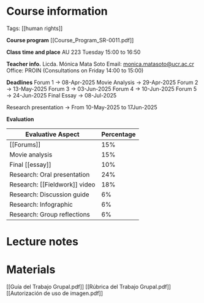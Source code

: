 # Course information
Tags: [[human rights]]

**Course program**
[[Course_Program_SR-0011.pdf]] 

**Class time and place**
AU 223
Tuesday 15:00 to 16:50

**Teacher info.**
Licda. Mónica Mata Soto
Email: monica.matasoto@ucr.ac.cr
Office: PROIN (Consultations on Friday 14:00 to 15:00)

**Deadlines**
Forum 1 -> 08-Apr-2025
Movie Analysis -> 29-Apr-2025
Forum 2 -> 13-May-2025
Forum 3 -> 03-Jun-2025
Forum 4 -> 10-Jun-2025
Forum 5 -> 24-Jun-2025
Final Essay -> 08-Jul-2025

Research presentation -> From 10-May-2025 to 17Jun-2025

**Evaluation**

| Evaluative Aspect             | Percentage |
| ----------------------------- | ---------- |
| [[Forums]]                    | 15%        |
| Movie analysis                | 15%        |
| Final [[essay]]               | 10%        |
| Research: Oral presentation   | 24%        |
| Research: [[Fieldwork]] video | 18%        |
| Research: Discussion guide    | 6%         |
| Research: Infographic         | 6%         |
| Research: Group reflections   | 6%         |

# Lecture notes

# Materials
[[Guía del Trabajo Grupal.pdf]]
[[Rúbrica del Trabajo Grupal.pdf]]
[[Autorización de uso de imagen.pdf]]